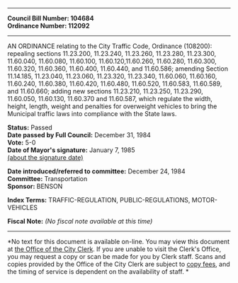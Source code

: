 * * * * *  
  
**Council Bill Number: [](#h0)[](#h2)104684**   
**Ordinance Number: 112092**  
  
* * * * *  
  
AN ORDINANCE relating to the City Traffic Code, Ordinance (108200): repealing sections 11.23.200, 11.23.240, 11.23.260, 11.23.280, 11.23.300, 11.60.040, 11.60.080, 11.60.100, 11.60.120,11.60.260, 11.60.280, 11.60.300, 11.60.320, 11.60.360, 11.60.400, 11.60.440, and 11.60.586; amending Section 11.14.185, 11.23.040, 11.23.060, 11.23.320, 11.23.340, 11.60.060, 11.60.160, 11.60.240, 11.60.380, 11.60.420, 11.60.480, 11.60.520, 11.60.583, 11.60.589, and 11.60.660; adding new sections 11.23.210, 11.23.250, 11.23.290, 11.60.050, 11.60.130, 11.60.370 and 11.60.587, which regulate the width, height, length, weight and penalties for overweight vehicles to bring the Municipal traffic laws into compliance with the State laws.  
  
**Status:** Passed   
**Date passed by Full Council:** December 31, 1984   
**Vote:** 5-0   
**Date of Mayor's signature:** January 7, 1985   
[(about the signature date)](/~public/approvaldate.htm)   
  
  
**Date introduced/referred to committee:** December 24, 1984   
**Committee:** Transportation   
**Sponsor:** BENSON   
  
**Index Terms:** TRAFFIC-REGULATION, PUBLIC-REGULATIONS, MOTOR-VEHICLES  
  
**Fiscal Note:** *(No fiscal note available at this time)*  
  
* * * * *  
  
*No text for this document is available on-line. You may view this document at [the Office of the City Clerk](http://www.seattle.gov/leg/clerk/contactUs.htm). If you are unable to visit the Clerk's Office, you may request a copy or scan be made for you by Clerk staff. Scans and copies provided by the Office of the City Clerk are subject to [copy fees](http://clerk.seattle.gov/~public/clerkfees.htm), and the timing of service is dependent on the availability of staff. *  
  
  

